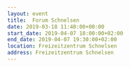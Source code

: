 ```yaml
---
layout: event
title:  Forum Schnelsen
date: 2019-03-18 11:40:00+00:00
start_date: 2019-04-07 18:00:00+02:00
end_date: 2019-04-07 19:30:00+02:00
location: Freizeitzentrum Schnelsen
address: Freizeitzentrum Schnelsen
---
```

